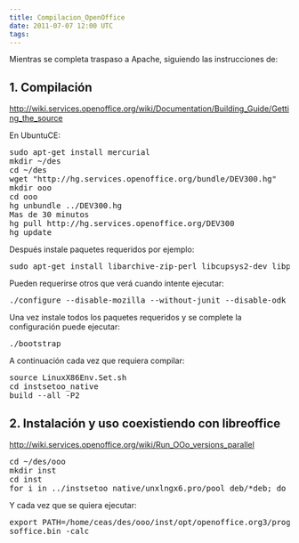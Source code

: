 ```yaml
---
title: Compilacion_OpenOffice
date: 2011-07-07 12:00 UTC
tags:
---
```

Mientras se completa traspaso a Apache, siguiendo las instrucciones de:

## 1. Compilación

http://wiki.services.openoffice.org/wiki/Documentation/Building_Guide/Getting_the_source

En UbuntuCE:


<pre>
sudo apt-get install mercurial
mkdir ~/des
cd ~/des
wget "http://hg.services.openoffice.org/bundle/DEV300.hg"
mkdir ooo
cd ooo
hg unbundle ../DEV300.hg
Mas de 30 minutos
hg pull http://hg.services.openoffice.org/DEV300
hg update
</pre>

Después instale paquetes requeridos por ejemplo:
<pre>
sudo apt-get install libarchive-zip-perl libcupsys2-dev libpam-dev openjdk-6-jdk ant 
</pre>
Pueden requerirse otros que verá cuando intente ejecutar:
<pre>
./configure --disable-mozilla --without-junit --disable-odk --disable-gstreamer --disable-librsvg
</pre>

Una vez instale todos los paquetes requeridos y se complete la configuración puede ejecutar:

<pre>
./bootstrap
</pre>
A continuación cada vez que requiera compilar:
<pre>
source LinuxX86Env.Set.sh
cd instsetoo_native 
build --all -P2
</pre>

## 2. Instalación y uso coexistiendo con libreoffice

http://wiki.services.openoffice.org/wiki/Run_OOo_versions_parallel

<pre>
cd ~/des/ooo
mkdir inst
cd inst
for i in ../instsetoo_native/unxlngx6.pro/pool_deb/*deb; do dpkg-deb -x $i .; done
</pre>

Y cada vez que se quiera ejecutar:
<pre>
export PATH=/home/ceas/des/ooo/inst/opt/openoffice.org3/program/
soffice.bin -calc
</pre>
